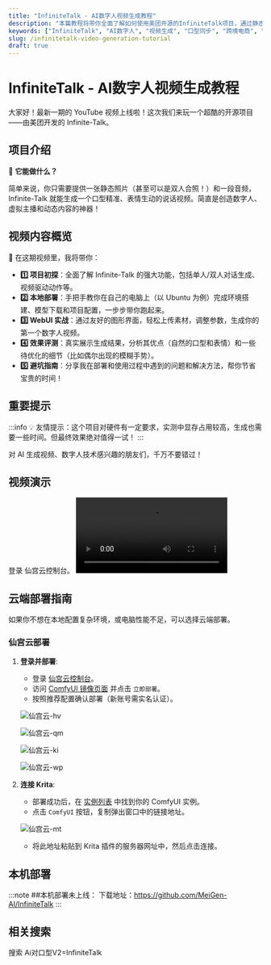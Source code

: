 ```yaml
---
title: "InfiniteTalk - AI数字人视频生成教程"
description: "本篇教程将带你全面了解如何使用美团开源的InfiniteTalk项目，通过静态图片和音频生成口型精准的数字人视频，帮助跨境电商卖家制作营销视频。"
keywords: ["InfiniteTalk", "AI数字人", "视频生成", "口型同步", "跨境电商", "营销视频"]
slug: /infinitetalk-video-generation-tutorial
draft: true
---
```


# InfiniteTalk - AI数字人视频生成教程

大家好！最新一期的 YouTube 视频上线啦！这次我们来玩一个超酷的开源项目——由美团开发的 Infinite-Talk。

## 项目介绍

🌟 **它能做什么？**

简单来说，你只需要提供一张静态照片（甚至可以是双人合照！）和一段音频，Infinite-Talk 就能生成一个口型精准、表情生动的说话视频。简直是创造数字人、虚拟主播和动态内容的神器！

## 视频内容概览

🎥 在这期视频里，我将带你：

- **1️⃣ 项目初探**：全面了解 Infinite-Talk 的强大功能，包括单人/双人对话生成、视频驱动动作等。
- **2️⃣ 本地部署**：手把手教你在自己的电脑上（以 Ubuntu 为例）完成环境搭建、模型下载和项目配置，一步步带你跑起来。
- **3️⃣ WebUI 实战**：通过友好的图形界面，轻松上传素材，调整参数，生成你的第一个数字人视频。
- **4️⃣ 效果评测**：真实展示生成结果，分析其优点（自然的口型和表情）和一些待优化的细节（比如偶尔出现的模糊手势）。
- **5️⃣ 避坑指南**：分享我在部署和使用过程中遇到的问题和解决方法，帮你节省宝贵的时间！

## 重要提示

:::info
💡 友情提示：这个项目对硬件有一定要求，实测中显存占用较高，生成也需要一些时间。但最终效果绝对值得一试！
:::

对 AI 生成视频、数字人技术感兴趣的朋友们，千万不要错过！

## 视频演示

登录 仙宫云控制台。
<video src="/video/infinitetalk-1016-chat.mp4" controls></video>

## 云端部署指南

如果你不想在本地配置复杂环境，或电脑性能不足，可以选择云端部署。

### 仙宫云部署

1. **登录并部署**:
   *   登录 [仙宫云控制台](https://www.xiangongyun.com/console/instance)。
   *   访问 [ComfyUI 镜像页面](https://www.xiangongyun.com/image/detail/5f64ceb1-edab-4989-9cca-2bf3e9bb75ba?r=189WCA) 并点击 `立即部署`。
   *   按照推荐配置确认部署（新账号需实名认证）。

   ![仙宫云-hv](https://list.ucards.store/d/img/仙宫云-hv.webp)
   
   ![仙宫云-qm](https://list.ucards.store/d/img/仙宫云-qm.webp)
   
   ![仙宫云-ki](https://list.ucards.store/d/img/仙宫云-ki.webp)
   
   ![仙宫云-wp](https://list.ucards.store/d/img/仙宫云-wp.webp)

2. **连接 Krita**:
   *   部署成功后，在 [实例列表](https://www.xiangongyun.com/console/instance) 中找到你的 ComfyUI 实例。
   *   点击 `ComfyUI` 按钮，复制弹出窗口中的链接地址。
   
   ![仙宫云-mt](https://list.ucards.store/d/img/仙宫云-mt.webp)
   
   *   将此地址粘贴到 Krita 插件的服务器网址中，然后点击连接。

## 本机部署

:::note
##本机部署未上线：
下载地址：https://github.com/MeiGen-AI/InfiniteTalk
:::

## 相关搜索

搜索 Ai对口型V2=InfiniteTalk
